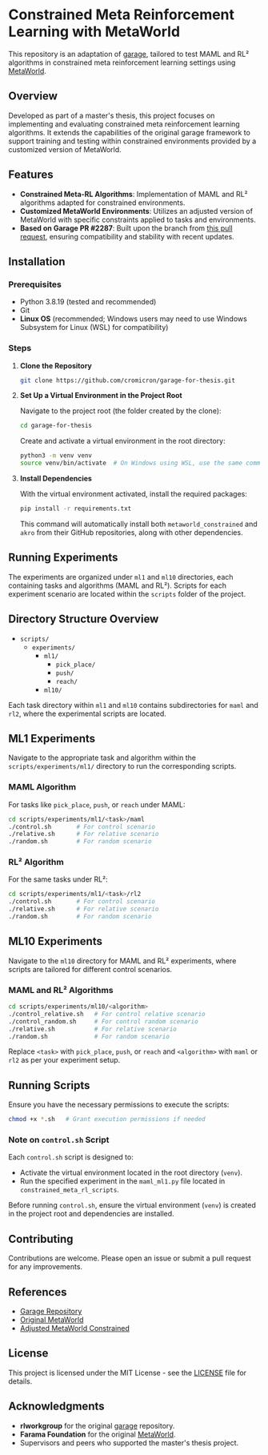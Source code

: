 
# Constrained Meta Reinforcement Learning with MetaWorld

This repository is an adaptation of [garage](https://github.com/rlworkgroup/garage), tailored to test MAML and RL² algorithms in constrained meta reinforcement learning settings using [MetaWorld](https://github.com/Farama-Foundation/Metaworld).

## Overview

Developed as part of a master's thesis, this project focuses on implementing and evaluating constrained meta reinforcement learning algorithms. It extends the capabilities of the original garage framework to support training and testing within constrained environments provided by a customized version of MetaWorld.

## Features

- **Constrained Meta-RL Algorithms**: Implementation of MAML and RL² algorithms adapted for constrained environments.
- **Customized MetaWorld Environments**: Utilizes an adjusted version of MetaWorld with specific constraints applied to tasks and environments.
- **Based on Garage PR #2287**: Built upon the branch from [this pull request](https://github.com/rlworkgroup/garage/pull/2287), ensuring compatibility and stability with recent updates.

## Installation

### Prerequisites

- Python 3.8.19 (tested and recommended)
- Git
- **Linux OS** (recommended; Windows users may need to use Windows Subsystem for Linux (WSL) for compatibility)

### Steps

1. **Clone the Repository**

   ```bash
   git clone https://github.com/cromicron/garage-for-thesis.git
   ```

2. **Set Up a Virtual Environment in the Project Root**

   Navigate to the project root (the folder created by the clone):

   ```bash
   cd garage-for-thesis
   ```

   Create and activate a virtual environment in the root directory:

   ```bash
   python3 -m venv venv
   source venv/bin/activate  # On Windows using WSL, use the same command
   ```

3. **Install Dependencies**

   With the virtual environment activated, install the required packages:

   ```bash
   pip install -r requirements.txt
   ```

   This command will automatically install both `metaworld_constrained` and `akro` from their GitHub repositories, along with other dependencies.

## Running Experiments

The experiments are organized under `ml1` and `ml10` directories, each containing tasks and algorithms (MAML and RL²). Scripts for each experiment scenario are located within the `scripts` folder of the project.

## Directory Structure Overview

- `scripts/`
  - `experiments/`
    - `ml1/`
      - `pick_place/`
      - `push/`
      - `reach/`
    - `ml10/`

Each task directory within `ml1` and `ml10` contains subdirectories for `maml` and `rl2`, where the experimental scripts are located.

## ML1 Experiments

Navigate to the appropriate task and algorithm within the `scripts/experiments/ml1/` directory to run the corresponding scripts.

### MAML Algorithm

For tasks like `pick_place`, `push`, or `reach` under MAML:

```bash
cd scripts/experiments/ml1/<task>/maml
./control.sh       # For control scenario
./relative.sh      # For relative scenario
./random.sh        # For random scenario
```

### RL² Algorithm

For the same tasks under RL²:

```bash
cd scripts/experiments/ml1/<task>/rl2
./control.sh       # For control scenario
./relative.sh      # For relative scenario
./random.sh        # For random scenario
```

## ML10 Experiments

Navigate to the `ml10` directory for MAML and RL² experiments, where scripts are tailored for different control scenarios.

### MAML and RL² Algorithms

```bash
cd scripts/experiments/ml10/<algorithm>
./control_relative.sh   # For control relative scenario
./control_random.sh     # For control random scenario
./relative.sh           # For relative scenario
./random.sh             # For random scenario
```

Replace `<task>` with `pick_place`, `push`, or `reach` and `<algorithm>` with `maml` or `rl2` as per your experiment setup.

## Running Scripts

Ensure you have the necessary permissions to execute the scripts:

```bash
chmod +x *.sh   # Grant execution permissions if needed
```

### Note on `control.sh` Script

Each `control.sh` script is designed to:
- Activate the virtual environment located in the root directory (`venv`).
- Run the specified experiment in the `maml_ml1.py` file located in `constrained_meta_rl_scripts`.

Before running `control.sh`, ensure the virtual environment (`venv`) is created in the project root and dependencies are installed.

## Contributing

Contributions are welcome. Please open an issue or submit a pull request for any improvements.

## References

- [Garage Repository](https://github.com/rlworkgroup/garage)
- [Original MetaWorld](https://github.com/Farama-Foundation/Metaworld)
- [Adjusted MetaWorld Constrained](https://github.com/cromicron/metaworld_constrained)

## License

This project is licensed under the MIT License - see the [LICENSE](LICENSE) file for details.

## Acknowledgments

- **rlworkgroup** for the original [garage](https://github.com/rlworkgroup/garage) repository.
- **Farama Foundation** for the original [MetaWorld](https://github.com/Farama-Foundation/Metaworld).
- Supervisors and peers who supported the master's thesis project.
